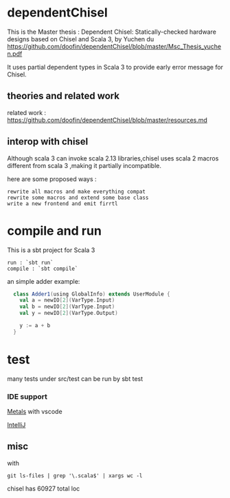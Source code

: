 # dependentChisel
This is the Master thesis : Dependent Chisel: Statically-checked hardware designs based on Chisel and Scala 3, by Yuchen du
https://github.com/doofin/dependentChisel/blob/master/Msc_Thesis_yuchen.pdf

It uses partial dependent types in Scala 3 to provide early error message for Chisel.

## theories and related work
related work : https://github.com/doofin/dependentChisel/blob/master/resources.md

## interop with chisel

Although scala 3 can invoke scala 2.13 libraries,chisel uses scala 2 macros different from scala 3 ,making it partially incompatible.

here are some proposed ways :

    rewrite all macros and make everything compat
    rewrite some macros and extend some base class
    write a new frontend and emit firrtl

# compile and run
This is a sbt project for Scala 3

    run : `sbt run`
    compile : `sbt compile` 

an simple adder example: 

```scala
  class Adder1(using GlobalInfo) extends UserModule {
    val a = newIO[2](VarType.Input)
    val b = newIO[2](VarType.Input)
    val y = newIO[2](VarType.Output)

    y := a + b
  }
```

# test

many tests under src/test can be run by 
    sbt test
    
### IDE support

[Metals](https://scalameta.org/metals/) with vscode 

[IntelliJ](https://blog.jetbrains.com/scala/)

## misc

with
  
    git ls-files | grep '\.scala$' | xargs wc -l

chisel has  60927 total loc
